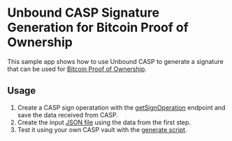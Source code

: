 # Unbound CASP Signature Generation for Bitcoin Proof of Ownership

This sample app shows how to use Unbound CASP to generate a signature that can be used for [Bitcoin Proof of Ownership](https://en.bitcoin.it/wiki/Proof_of_Ownership).

## Usage

1. Create a CASP sign operatation with the [getSignOperation](https://www.unboundsecurity.com/docs/CASP/API/casp-byow.html#get-sign-operation) endpoint and save the data received from CASP.
1. Create the input [JSON file](https://github.com/unboundsecurity/unbound-sample-code/blob/main/blockchain/bitcoin/proof-of-ownership/javascript/casp-sign-op-complete.json) using the data from the first step.
1. Test it using your own CASP vault with the [generate script](https://github.com/unboundsecurity/unbound-sample-code/blob/main/blockchain/bitcoin/proof-of-ownership/javascript/generate.js).
